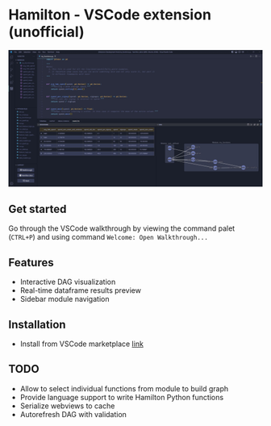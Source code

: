 # Hamilton - VSCode extension (unofficial)

![](resources/vscode-hamilton-banner.jpg)

## Get started
Go through the VSCode walkthrough by viewing the command palet (`CTRL+P`) and using command `Welcome: Open Walkthrough...`

## Features
- Interactive DAG visualization
- Real-time dataframe results preview
- Sidebar module navigation


## Installation
- Install from VSCode marketplace [link](https://marketplace.visualstudio.com/items?itemName=ThierryJean.hamilton)


## TODO
- Allow to select individual functions from module to build graph
- Provide language support to write Hamilton Python functions
- Serialize webviews to cache
- Autorefresh DAG with validation
